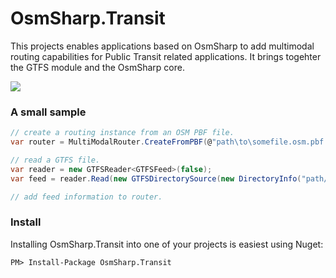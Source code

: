 OsmSharp.Transit
================

This projects enables applications based on OsmSharp to add multimodal routing capabilities for Public Transit related applications. It brings togehter the GTFS module and the OsmSharp core.

<img src="https://raw.githubusercontent.com/OsmSharp/OsmSharp.Transit/master/doc/dependencies.png"/>

### A small sample

```csharp
// create a routing instance from an OSM PBF file.
var router = MultiModalRouter.CreateFromPBF(@"path\to\somefile.osm.pbf.routing", new OsmRoutingInterpreter());

// read a GTFS file.
var reader = new GTFSReader<GTFSFeed>(false);
var feed = reader.Read(new GTFSDirectorySource(new DirectoryInfo("path/to/feed/directory"))); 

// add feed information to router.

```


### Install

Installing OsmSharp.Transit into one of your projects is easiest using Nuget:

```
PM> Install-Package OsmSharp.Transit
```
